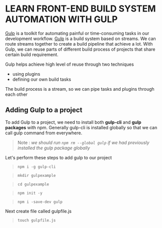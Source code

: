 # LEARN FRONT-END BUILD SYSTEM AUTOMATION WITH GULP

[Gulp](http://gulpjs.com) is a toolkit for automating painful or time-consuming tasks in our development workflow. [Gulp](http://gulpjs.com) is a build system based on streams. We can route streams together to create a build pipeline that achieve a lot. With Gulp, we can reuse parts of different build process of projects that share certain build requirement.

Gulp helps achieve high level of reuse through two techniques

- using plugins
- defining our own build tasks

The build process is a stream, so we can pipe tasks and  plugins through each other

## Adding Gulp to a project

To add Gulp to a project, we need to install both **gulp-cli** and **gulp packages** with npm. Generally gulp-cli is installed globally so that we can call gulp command from everywhere.

>Note : _we should run `npm rm --global gulp` if we had previously installed the gulp package globally_

Let's perform these steps to add gulp to our project

> `npm i -g gulp-cli`

> `mkdir gulpexample`

> `cd gulpexample`

> `npm init -y`

> `npm i -save-dev gulp`

Next create file called gulpfile.js

> `touch gulpfile.js`